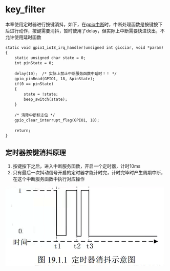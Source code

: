 # key_filter

本章使用定时器进行按键消抖，如下，在[gpio中断](../17_gpio_interrupt/README.md)时，中断处理函数是按键按下后进行动作，按键需要消抖，暂时使用了delay，但实际上中断需要快进快出，不允许使用延时函数

```
static void gpio1_io18_irq_handler(unsigned int gicciar, void *param)
{
    static unsigned char state = 0;
    int pinState = 0;

    delay(10);  /* 实际上禁止中断服务函数中延时！！ */
    gpio_pinRead(GPIO1, 18, &pinState);
    if(0 == pinState)
    {
        state = !state;
        beep_switch(state);
    }

    /* 清除中断标志位 */
    gpio_clear_interrupt_flag(GPIO1, 18);

    return;
}
```

## 定时器按键消抖原理

1. 按键按下之后，进入中断服务函数，开启一个定时器，计时10ms
2. 只有最后一次抖动信号开启的定时器才能计时完，计时完毕时产生周期中断，在这个中断服务函数中执行对应操作

![debounce](https://github.com/sybc120404/image4md/blob/main/debounce.png)